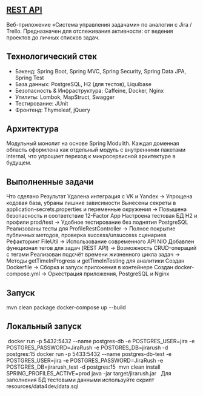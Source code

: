 ## [REST API](http://localhost:8080/doc)

Веб-приложение  «Система управления задачами»  по аналогии с Jira / Trello. Предназначен для отслеживания активности: от ведения проектов до личных списков задач.

## Технологический стек
* Бэкенд: Spring Boot, Spring MVC, Spring Security, Spring Data JPA, Spring Test
* База данных: PostgreSQL, H2 (для тестов), Liquibase
* Безопасность & Инфраструктура: Caffeine, Docker, Nginx
* Утилиты: Lombok, MapStruct, Swagger 
* Тестирование: JUnit
* Фронтенд: Thymeleaf, jQuery

## Архитектура

Модульный монолит на основе Spring Modulith. Каждая доменная область оформлена как отдельный модуль с внутренними пакетами internal, что упрощает переход к микросервисной архитектуре в будущем.

## Выполненные задачи 

Что сделано	Результат
Удалена интеграция с VK и Yandex ->	Упрощена кодовая база, убраны лишние зависимости
Вынесены секреты в application-secrets.properties и переменные окружения ->	Повышена безопасность и соответствие 12-Factor App
Настроена тестовая БД H2 и профили prod/test -> Удобное тестирование без поднятия PostgreSQL
Реализованы тесты для ProfileRestController	-> Полное покрытие публичных методов, проверка success/unsuccess сценариев
Рефакторинг FileUtil	-> Использование современного API NIO
Добавлен функционал тегов для задач (REST API)	-> Возможность CRUD-операций с тегами
Реализован подсчёт времени жизненного цикла задач	-> Методы getTimeInProgress и getTimeInTesting для аналитики
Создан Dockerfile	-> Сборка и запуск приложения в контейнере
Создан docker-compose.yml	-> Оркестрация приложения, PostgreSQL и Nginx

## Запуск

mvn clean package
docker-compose up --build

## Локальный запуск 
 docker run -p 5432:5432 --name postgres-db -e POSTGRES_USER=jira -e POSTGRES_PASSWORD=JiraRush -e POSTGRES_DB=jirarush -d postgres:15
docker run -p 5433:5432 --name postgres-db-test -e POSTGRES_USER=jira -e POSTGRES_PASSWORD=JiraRush -e POSTGRES_DB=jirarush_test -d postgres:15 
mvn clean install
SPRING_PROFILES_ACTIVE=prod java -jar target/jirarush.jar  
Для заполнения БД тестовыми данными используйте скрипт resources/data4dev/data.sql

